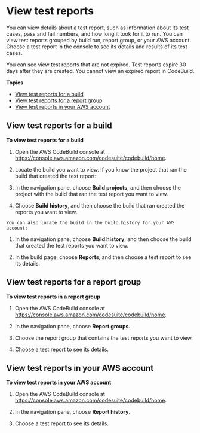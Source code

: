 # View test reports<a name="test-view-reports"></a>

 You can view details about a test report, such as information about its test cases, pass and fail numbers, and how long it took for it to run\. You can view test reports grouped by build run, report group, or your AWS account\. Choose a test report in the console to see its details and results of its test cases\. 

 You can see view test reports that are not expired\. Test reports expire 30 days after they are created\. You cannot view an expired report in CodeBuild\. 

**Topics**
+ [View test reports for a build](#test-view-project-reports)
+ [View test reports for a report group](#test-view-report-group-reports)
+ [View test reports in your AWS account](#test-view-account-reports)

## View test reports for a build<a name="test-view-project-reports"></a>

**To view test reports for a build**

1. Open the AWS CodeBuild console at [https://console\.aws\.amazon\.com/codesuite/codebuild/home](https://console.aws.amazon.com/codesuite/codebuild/home)\.

1.  Locate the build you want to view\. If you know the project that ran the build that created the test report: 

   1.  In the navigation pane, choose **Build projects**, and then choose the project with the build that ran the test report you want to view\. 

   1.  Choose **Build history**, and then choose the build that ran created the reports you want to view\. 

    You can also locate the build in the build history for your AWS account: 

   1.  In the navigation pane, choose **Build history**, and then choose the build that created the test reports you want to view\. 

1. In the build page, choose **Reports**, and then choose a test report to see its details\.

## View test reports for a report group<a name="test-view-report-group-reports"></a>

**To view test reports in a report group**

1. Open the AWS CodeBuild console at [https://console\.aws\.amazon\.com/codesuite/codebuild/home](https://console.aws.amazon.com/codesuite/codebuild/home)\.

1.  In the navigation pane, choose **Report groups**\.

1. Choose the report group that contains the test reports you want to view\. 

1.  Choose a test report to see its details\. 

## View test reports in your AWS account<a name="test-view-account-reports"></a>



**To view test reports in your AWS account**

1. Open the AWS CodeBuild console at [https://console\.aws\.amazon\.com/codesuite/codebuild/home](https://console.aws.amazon.com/codesuite/codebuild/home)\.

1.  In the navigation pane, choose **Report history**\. 

1.  Choose a test report to see its details\. 